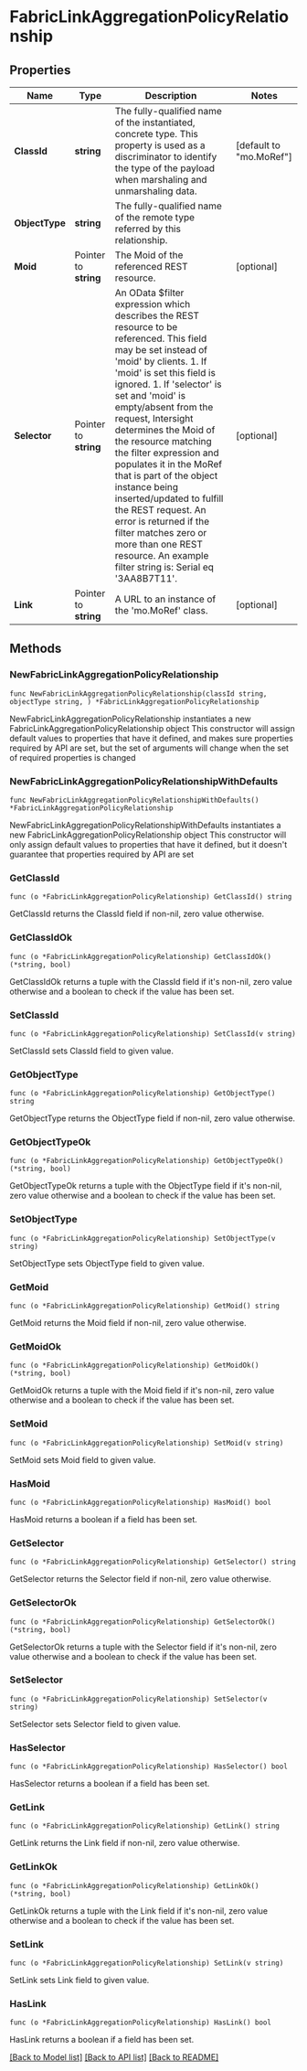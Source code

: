 # FabricLinkAggregationPolicyRelationship

## Properties

Name | Type | Description | Notes
------------ | ------------- | ------------- | -------------
**ClassId** | **string** | The fully-qualified name of the instantiated, concrete type. This property is used as a discriminator to identify the type of the payload when marshaling and unmarshaling data. | [default to "mo.MoRef"]
**ObjectType** | **string** | The fully-qualified name of the remote type referred by this relationship. | 
**Moid** | Pointer to **string** | The Moid of the referenced REST resource. | [optional] 
**Selector** | Pointer to **string** | An OData $filter expression which describes the REST resource to be referenced. This field may be set instead of &#39;moid&#39; by clients. 1. If &#39;moid&#39; is set this field is ignored. 1. If &#39;selector&#39; is set and &#39;moid&#39; is empty/absent from the request, Intersight determines the Moid of the resource matching the filter expression and populates it in the MoRef that is part of the object instance being inserted/updated to fulfill the REST request. An error is returned if the filter matches zero or more than one REST resource. An example filter string is: Serial eq &#39;3AA8B7T11&#39;. | [optional] 
**Link** | Pointer to **string** | A URL to an instance of the &#39;mo.MoRef&#39; class. | [optional] 

## Methods

### NewFabricLinkAggregationPolicyRelationship

`func NewFabricLinkAggregationPolicyRelationship(classId string, objectType string, ) *FabricLinkAggregationPolicyRelationship`

NewFabricLinkAggregationPolicyRelationship instantiates a new FabricLinkAggregationPolicyRelationship object
This constructor will assign default values to properties that have it defined,
and makes sure properties required by API are set, but the set of arguments
will change when the set of required properties is changed

### NewFabricLinkAggregationPolicyRelationshipWithDefaults

`func NewFabricLinkAggregationPolicyRelationshipWithDefaults() *FabricLinkAggregationPolicyRelationship`

NewFabricLinkAggregationPolicyRelationshipWithDefaults instantiates a new FabricLinkAggregationPolicyRelationship object
This constructor will only assign default values to properties that have it defined,
but it doesn't guarantee that properties required by API are set

### GetClassId

`func (o *FabricLinkAggregationPolicyRelationship) GetClassId() string`

GetClassId returns the ClassId field if non-nil, zero value otherwise.

### GetClassIdOk

`func (o *FabricLinkAggregationPolicyRelationship) GetClassIdOk() (*string, bool)`

GetClassIdOk returns a tuple with the ClassId field if it's non-nil, zero value otherwise
and a boolean to check if the value has been set.

### SetClassId

`func (o *FabricLinkAggregationPolicyRelationship) SetClassId(v string)`

SetClassId sets ClassId field to given value.


### GetObjectType

`func (o *FabricLinkAggregationPolicyRelationship) GetObjectType() string`

GetObjectType returns the ObjectType field if non-nil, zero value otherwise.

### GetObjectTypeOk

`func (o *FabricLinkAggregationPolicyRelationship) GetObjectTypeOk() (*string, bool)`

GetObjectTypeOk returns a tuple with the ObjectType field if it's non-nil, zero value otherwise
and a boolean to check if the value has been set.

### SetObjectType

`func (o *FabricLinkAggregationPolicyRelationship) SetObjectType(v string)`

SetObjectType sets ObjectType field to given value.


### GetMoid

`func (o *FabricLinkAggregationPolicyRelationship) GetMoid() string`

GetMoid returns the Moid field if non-nil, zero value otherwise.

### GetMoidOk

`func (o *FabricLinkAggregationPolicyRelationship) GetMoidOk() (*string, bool)`

GetMoidOk returns a tuple with the Moid field if it's non-nil, zero value otherwise
and a boolean to check if the value has been set.

### SetMoid

`func (o *FabricLinkAggregationPolicyRelationship) SetMoid(v string)`

SetMoid sets Moid field to given value.

### HasMoid

`func (o *FabricLinkAggregationPolicyRelationship) HasMoid() bool`

HasMoid returns a boolean if a field has been set.

### GetSelector

`func (o *FabricLinkAggregationPolicyRelationship) GetSelector() string`

GetSelector returns the Selector field if non-nil, zero value otherwise.

### GetSelectorOk

`func (o *FabricLinkAggregationPolicyRelationship) GetSelectorOk() (*string, bool)`

GetSelectorOk returns a tuple with the Selector field if it's non-nil, zero value otherwise
and a boolean to check if the value has been set.

### SetSelector

`func (o *FabricLinkAggregationPolicyRelationship) SetSelector(v string)`

SetSelector sets Selector field to given value.

### HasSelector

`func (o *FabricLinkAggregationPolicyRelationship) HasSelector() bool`

HasSelector returns a boolean if a field has been set.

### GetLink

`func (o *FabricLinkAggregationPolicyRelationship) GetLink() string`

GetLink returns the Link field if non-nil, zero value otherwise.

### GetLinkOk

`func (o *FabricLinkAggregationPolicyRelationship) GetLinkOk() (*string, bool)`

GetLinkOk returns a tuple with the Link field if it's non-nil, zero value otherwise
and a boolean to check if the value has been set.

### SetLink

`func (o *FabricLinkAggregationPolicyRelationship) SetLink(v string)`

SetLink sets Link field to given value.

### HasLink

`func (o *FabricLinkAggregationPolicyRelationship) HasLink() bool`

HasLink returns a boolean if a field has been set.


[[Back to Model list]](../README.md#documentation-for-models) [[Back to API list]](../README.md#documentation-for-api-endpoints) [[Back to README]](../README.md)


